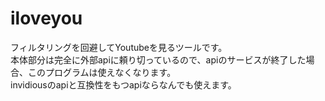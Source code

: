 # iloveyou
フィルタリングを回避してYoutubeを見るツールです。<br>
本体部分は完全に外部apiに頼り切っているので、apiのサービスが終了した場合、このプログラムは使えなくなります。<br>
invidiousのapiと互換性をもつapiならなんでも使えます。<br>
